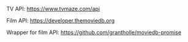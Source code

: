 TV API: https://www.tvmaze.com/api

Film API: https://developer.themoviedb.org

Wrapper for film API: https://github.com/grantholle/moviedb-promise
